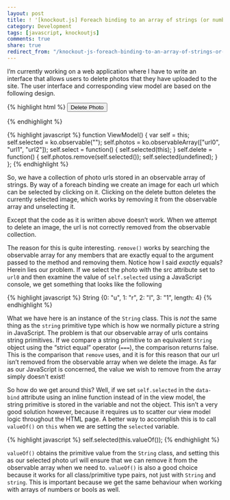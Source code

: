 ```yaml
---
layout: post
title: ! '[knockout.js] Foreach binding to an array of strings (or numbers, or bools…)'
category: Development
tags: [javascript, knockoutjs]
comments: true
share: true
redirect_from: "/knockout-js-foreach-binding-to-an-array-of-strings-or-numbers-or-bools/"
---
```

I’m currently working on a web application where I have to write an interface that allows users to delete photos that they have uploaded to the site. The user interface and corresponding view model are based on the following design.

{% highlight html %}
<button data-bind="click: delete">Delete Photo</button>
<div data-bind="foreach: photos">
	<div>
		<span data-bind="text: $data"></span>
		<img data-bind="attr: {src: $data}, click: $root.select" />
	</div>
</div>
{% endhighlight %}

{% highlight javascript %}
function ViewModel() {
	var self = this;
	self.selected = ko.observable("");
	self.photos = ko.observableArray(["url0", "url1", "url2"]);
	self.select = function() {
		self.selected(this);
	}
	self.delete = function() {
		self.photos.remove(self.selected());
		self.selected(undefined);
	}
};
{% endhighlight %}

So, we have a collection of photo urls stored in an observable array of strings. By way of a foreach binding we create an image for each url which can be selected by clicking on it. Clicking on the delete button deletes the currently selected image, which works by removing it from the observable array and unselecting it.

Except that the code as it is written above doesn’t work. When we attempt to delete an image, the url is not correctly removed from the observable collection.

The reason for this is quite interesting. `remove()` works by searching the observable array for any members that are exactly equal to the argument passed to the method and removing them. Notice how I said *exactly* equals? Herein lies our problem. If we select the photo with the src attribute set to `url0` and then examine the value of `self.selected` using a JavaScript console, we get something that looks like the following

{% highlight javascript %}
String {0: "u", 1: "r", 2: "l", 3: "1", length: 4}
{% endhighlight %}

What we have here is an instance of the `String` class. This is *not* the same thing as the `string` primitive type which is how we normally picture a string in JavaScript. The problem is that our observable array of urls contains string primitives. If we compare a string primitive to an equivalent `String` object using the “strict equal” operator (`===`), the comparison returns false. This is the comparison that `remove` uses, and it is for this reason that our url isn’t removed from the observable array when we delete the image. As far as our JavaScript is concerned, the value we wish to remove from the array simply doesn't exist!

So how do we get around this? Well, if we set `self.selected` in the `data-bind` attribute using an inline function instead of in the view model, the string primitive is stored in the variable and not the object. This isn’t a very good solution however, because it requires us to scatter our view model logic throughout the HTML page. A better way to accomplish this is to call `valueOf()` on `this` when we are setting the `selected` variable.

{% highlight javascript %}
self.selected(this.valueOf());
{% endhighlight %}

`valueOf()` obtains the primitive value from the `String` class, and setting this as our selected photo url will ensure that we can remove it from the observable array when we need to. `valueOf()` is also a good choice because it works for all class/primitive type pairs, not just with `String` and `string`. This is important because we get the same behaviour when working with arrays of numbers or bools as well.